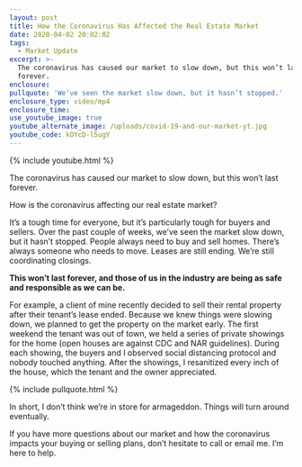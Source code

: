 ```yaml
---
layout: post
title: How the Coronavirus Has Affected the Real Estate Market
date: 2020-04-02 20:02:02
tags:
  - Market Update
excerpt: >-
  The coronavirus has caused our market to slow down, but this won’t last
  forever.
enclosure:
pullquote: 'We’ve seen the market slow down, but it hasn’t stopped.'
enclosure_type: video/mp4
enclosure_time:
use_youtube_image: true
youtube_alternate_image: /uploads/covid-19-and-our-market-yt.jpg
youtube_code: kOYcD-l5ugY
---
```


{% include youtube.html %}

The coronavirus has caused our market to slow down, but this won’t last forever.

How is the coronavirus affecting our real estate market?

It’s a tough time for everyone, but it’s particularly tough for buyers and sellers. Over the past couple of weeks, we’ve seen the market slow down, but it hasn’t stopped. People always need to buy and sell homes. There’s always someone who needs to move. Leases are still ending. We’re still coordinating closings.&nbsp;

**This won’t last forever, and those of us in the industry are being as safe and responsible as we can be.**&nbsp;

For example, a client of mine recently decided to sell their rental property after their tenant’s lease ended. Because we knew things were slowing down, we planned to get the property on the market early. The first weekend the tenant was out of town, we held a series of private showings for the home (open houses are against CDC and NAR guidelines). During each showing, the buyers and I observed social distancing protocol and nobody touched anything. After the showings, I resanitized every inch of the house, which the tenant and the owner appreciated.&nbsp;

{% include pullquote.html %}

In short, I don’t think we’re in store for armageddon. Things will turn around eventually.&nbsp;

If you have more questions about our market and how the coronavirus impacts your buying or selling plans, don’t hesitate to call or email me. I’m here to help.

&nbsp;